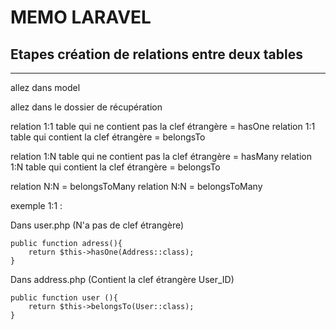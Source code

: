 # MEMO LARAVEL

## Etapes création de relations entre deux tables

---
allez dans model

allez dans le dossier de récupération



relation 1:1 table qui ne contient pas la clef étrangère = hasOne
relation 1:1 table qui contient la clef étrangère = belongsTo

relation 1:N table qui ne contient pas la clef étrangère = hasMany
relation 1:N table qui contient la clef étrangère = belongsTo

relation N:N = belongsToMany
relation N:N = belongsToMany



exemple 1:1 :

Dans user.php (N'a pas de clef étrangère)

```
public function adress(){
    return $this->hasOne(Address::class);
}
```


Dans address.php (Contient la clef étrangère User_ID)

```
public function user (){
    return $this->belongsTo(User::class);
}
```
